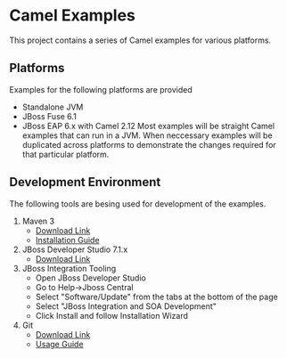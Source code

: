 # Camel Examples
This project contains a series of Camel examples for various platforms.

## Platforms
Examples for the following platforms are provided
  - Standalone JVM
  - JBoss Fuse 6.1
  - JBoss EAP 6.x with Camel 2.12
Most examples will be straight Camel examples that can run in a JVM. When neccessary examples will be duplicated across platforms to demonstrate the changes required for that particular platform.

## Development Environment
The following tools are besing used for development of the examples.

1. Maven 3
	- [Download Link](ftp://mirror.reverse.net/pub/apache/maven/maven-3/3.2.1/binaries/apache-maven-3.2.1-bin.zip)
	- [Installation Guide](http://maven.apache.org/download.cgi#Installation)
2. JBoss Developer Studio 7.1.x
	- [Download Link](http://www.jboss.org/download-manager/file/jboss-devstudio-7.1.1.GA-standalone_universal-standalone_jar.jar)
3. JBoss Integration Tooling
	- Open JBoss Developer Studio
	- Go to Help->Jboss Central
	- Select "Software/Update" from the tabs at the bottom of the page
	- Select "JBoss Integration and SOA Development"
	- Click Install and follow Installation Wizard
4. Git
	- [Download Link](http://git-scm.com/downloads)
	- [Usage Guide](http://git-scm.com/book/en/)
